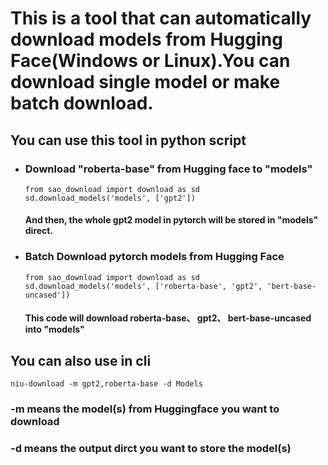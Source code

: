 # This is a tool that can automatically download models from Hugging Face(Windows or Linux).You can download single model or make batch download.

## You can use this tool in python script
- ### Download "roberta-base" from Hugging face to "models" 
    ```
    from sao_download import download as sd
    sd.download_models('models', ['gpt2'])
    ```
  #### And then, the whole gpt2 model in pytorch will be stored in "models" direct.
- ### Batch Download pytorch models from Hugging Face
    ```
    from sao_download import download as sd
    sd.download_models('models', ['roberta-base', 'gpt2', 'bert-base-uncased'])
    ```
  #### This code will download roberta-base、 gpt2、 bert-base-uncased into "models"

## You can also use in cli

    niu-download -m gpt2,roberta-base -d Models

### -m means the model(s) from Huggingface you want to download
### -d means the output dirct you want to store the model(s)
